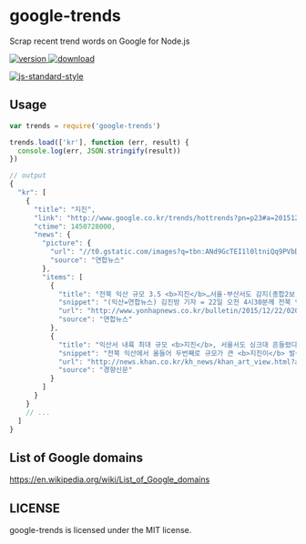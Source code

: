 # google-trends

Scrap recent trend words on Google for Node.js

[![version](https://img.shields.io/npm/v/google-trends.svg) ![download](https://img.shields.io/npm/dm/google-trends.svg)](https://www.npmjs.com/package/google-trends)

[![js-standard-style](https://cdn.rawgit.com/feross/standard/master/badge.svg)](https://github.com/feross/standard)

## Usage

```javascript
var trends = require('google-trends')

trends.load(['kr'], function (err, result) {
  console.log(err, JSON.stringify(result))
})

```

```javascript
// output
{
  "kr": [
    {
      "title": "지진",
      "link": "http://www.google.co.kr/trends/hottrends?pn=p23#a=20151222-%EC%A7%80%EC%A7%84",
      "ctime": 1450728000,
      "news": {
        "picture": {
          "url": "//t0.gstatic.com/images?q=tbn:ANd9GcTEI1l0ltniQq9PVbDe_u3oHxAk2QHoRM9h54L-FB7USd14CqkjrRSZVQ28fIbNdtNlaEj8DCo",
          "source": "연합뉴스"
        },
        "items": [
          {
            "title": "전북 익산 규모 3.5 <b>지진</b>…서울·부산서도 감지(종합2보)",
            "snippet": "(익산=연합뉴스) 김진방 기자 = 22일 오전 4시30분께 전북 익산 북쪽 8㎞ 지점에서 규모 3.5의 <b>지진이</b> 발생했다고 전주기상지청이 밝혔다. 이번에 발생한 <b>지진은</b> 지난 8월 3일 제주 서귀포시 성산 남동쪽 22㎞ 해역에서 발생한 규모 3.7의 <b>지진에</b> 이어 올 들어&nbsp;...",
            "url": "http://www.yonhapnews.co.kr/bulletin/2015/12/22/0200000000AKR20151222009300055.HTML",
            "source": "연합뉴스"
          },
          {
            "title": "익산서 내륙 최대 규모 <b>지진</b>, 서울서도 싱크대 흔들렸다",
            "snippet": "전북 익산에서 올들어 두번째로 규모가 큰 <b>지진이</b> 발생했다. 내륙에서는 가장 큰 규모의 <b>지진</b>이었다. <b>지진</b>여파는 서울과 강원 등지에까지 전달됐다. 새벽 단잠을 깬 일부 시민들은 휴대폰 메시지 등 SNS를 통해 <b>지진을</b> 알렸고 지인들의 안부를 물었다. 기상청은&nbsp;...",
            "url": "http://news.khan.co.kr/kh_news/khan_art_view.html?artid=201512220836181&code=940100",
            "source": "경향신문"
          }
        ]
      }
    }
    // ...
  ]
}
```

## List of Google domains

https://en.wikipedia.org/wiki/List_of_Google_domains


## LICENSE

google-trends is licensed under the MIT license.
